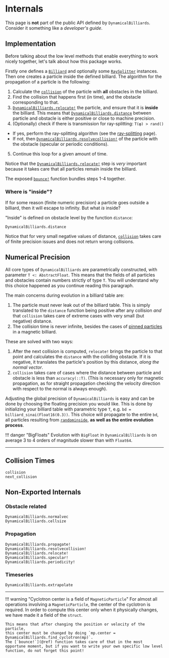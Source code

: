 # Internals

This page is **not** part of the public API defined by `DynamicalBilliards`. Consider it something like a *developer's guide*.

## Implementation
Before talking about the low level methods that enable everything to work nicely together, let's talk about how this package works.

Firstly one defines a [`Billiard`](@ref) and optionally some [`RaySplitter`](@ref) instances. Then one creates a particle inside the defined billiard. The algorithm for the propagation of a particle is the following:

1. Calculate the [`collision`](@ref) of the particle with **all** obstacles in the billiard.
2. Find the collision that happens first (in time), and the obstacle corresponding to that.
3. [`DynamicalBilliards.relocate!`](@ref) the particle, and ensure that it is **inside** the billiard. This means that [`DynamicalBilliards.distance`](@ref) between particle and obstacle is either positive or close to machine precision.
4. (Optionally) check if there is transmission for ray-splitting: `T(φ) > rand()`
  * If yes, perform the ray-splitting algorithm (see the [ray-splitting](ray-splitting) page).
  * If not, then [`DynamicalBilliards.resolvecollision!`](@ref) of the particle with the obstacle (specular or periodic conditions).

5. Continue this loop for a given amount of time.

Notice that the [`DynamicalBilliards.relocate!`](@ref) step is *very* important because it takes care that all particles remain inside the billiard.

The exposed [`bounce!`](@ref) function bundles steps 1-4 together.

### Where is "inside"?
If for some reason (finite numeric precision) a particle goes outside a billiard,
then it will escape to infinity. But what *is* inside?

"Inside" is defined on obstacle level by the function `distance`:
```@docs
DynamicalBilliards.distance
```
Notice that for very small negative values of distance, [`collision`](@ref) takes care of finite precision issues and does not return wrong collisions.


## Numerical Precision

All core types of `DynamicalBilliards` are parametrically constructed, with
parameter `T <: AbstractFloat`. This means that the fields of all particles and obstacles
contain numbers strictly of type `T`. You will understand why this choice happened
as you continue reading this paragraph.

The main concerns during evolution in a billiard table are:

1. The particle must never leak out of the billiard table. This is simply translated
   to the `distance` function being positive after any collision _and_ that `collision` takes care of extreme cases with very small (but negative) distance.
2. The collision time is never infinite, besides the cases of
   [pinned particles](physics/#pinned-particles) in a magnetic billiard.

These are solved with two ways:
1. After the next collision is computed, `relocate!` brings the particle to that point and calculates the `distance` with the colliding obstacle. If it is negative, it translates the particle's position by this distance, _along the normal vector_.
2. `collision` takes care of cases where the distance between particle and obstacle is less than `accuracy(::T)`. (This is necessary only for magnetic propagation, as for straight propagation checking the velocity direction with respect to the normal is always enough).

Adjusting the global precision of `DynamicalBilliards` is easy and can be done by choosing the floating precision you would like.
This is done by initializing your billiard table with parametric type `T`, e.g. `bd = billiard_sinai(Float16(0.3))`.
This choice will propagate to the entire `bd`, all particles resulting from [`randominside`](@ref), **as well as the entire evolution process**.

!!! danger "BigFloats"
    Evolution with `BigFloat` in `DynamicalBilliards` is on average
    3 to 4 orders of magnitude slower than with `Float64`.

---

## Collision Times
```@docs
collision
next_collision
```

## Non-Exported Internals

### Obstacle related

```@docs
DynamicalBilliards.normalvec
DynamicalBilliards.cellsize
```

### Propagation
```@docs
DynamicalBilliards.propagate!
DynamicalBilliards.resolvecollision!
DynamicalBilliards.relocate!
DynamicalBilliards.specular!
DynamicalBilliards.periodicity!
```

### Timeseries
```@docs
DynamicalBilliards.extrapolate
```

---

!!! warning "Cyclotron center is a field of `MagneticParticle`"
    For almost all operations involving a `MagneticParticle`, the center of
    the cyclotron is required. In order to compute this center only when it
    physically changes, we have made it a field of the `struct`.

    This means that after changing the position or velocity of the particle,
    this center must be changed by doing `mp.center = DynamicalBilliards.find_cyclotron(mp)`.
    The [`bounce!`](@ref) function takes care of that in the most opportune moment, but if you want to write your own specific low level function, do not forget this point!
